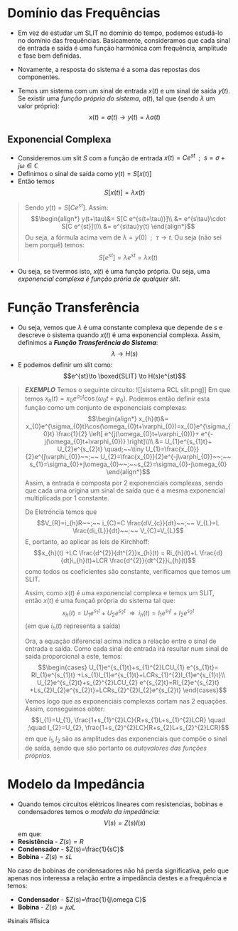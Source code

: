 # Domínio das Frequências
- Em vez de estudar um SLIT no domínio do tempo, podemos estudá-lo no domínio das frequências. Basicamente, consideramos que cada sinal de entrada e saída é uma função harmónica com frequência, amplitude e fase bem definidas.
- Novamente, a resposta do sistema é a soma das repostas dos componentes.

- Temos um sistema com um sinal de entrada $x(t)$ e um sinal de saída $y(t)$. Se existir uma *função própria do sistema*, $a(t)$, tal que (sendo $\lambda$ um valor próprio):
$$x(t)=a(t)\to y(t)=\lambda a(t)$$

## Exponencial Complexa
- Consideremos um slit $S$ com a função de entrada $x(t)=C e^{st}~~;~~s=\sigma+j\omega\in\mathbb{C}$
- Definimos o sinal de saída como $y(t)=S[x(t)]$
- Então temos $$S[x(t)]=\lambda x(t)$$
> Sendo $y(t)=S[C e^{st}]$. Assim: $$\begin{align*}
y(t+\tau)&= S[C e^{s(t+\tau)}]\\
&= e^{s\tau}\cdot S[C e^{st}]\\\\
&= e^{s\tau}y(t)
\end{align*}$$
> Ou seja, a fórmula acima vem de $\lambda=y(0)~~;~~\tau\to t$. Ou seja (não sei bem porquê) temos: $$S[e^{st}]=\lambda e^{st}=\lambda x(t)$$

- Ou seja, se tivermos isto, $x(t)$ é uma função própria. Ou seja, uma *exponencial complexa é função prória de qualquer slit*.

# Função Transferência
- Ou seja, vemos que $\lambda$ é uma constante complexa que depende de $s$ e descreve o sistema quando $x(t)$ é uma exponencial complexa. Assim, definimos a **_Função Transferência do Sistema_**: $$\lambda\to H(s)$$
- E podemos definir um slit como: $$e^{st}\to \boxed{SLIT} \to H(s)e^{st}$$

>__*EXEMPLO*__
>Temos o seguinte circuito:
>![[sistema RCL slit.png]]
>Em que temos $x_{h}(t)=x_{0}e^{\sigma_{0}t}\cos(\omega_{0}t+\varphi_{0})$. Podemos então definir esta função como um conjunto de exponenciais complexas: $$\begin{align*}
x_{h}(t)&= x_{0}e^{\sigma_{0}t}\cos(\omega_{0}t+\varphi_{0})=x_{0}e^{\sigma_{0}t} \frac{1}{2} \left[ e^{j(\omega_{0}t+\varphi_{0})}+ e^{-j(\omega_{0}t+\varphi_{0})} \right]\\\\
&= U_{1}e^{s_{1}t}+ U_{2}e^{s_{2}t} \quad;~~\tiny U_{1}=\frac{x_{0}}{2}e^{j\varphi_{0}}~~;~~ U_{2}=\frac{x_{0}}{2}e^{-j\varphi_{0}}~~;~~ s_{1}=\sigma_{0}+j\omega_{0}~~;~~s_{2}=\sigma_{0}-j\omega_{0}
\end{align*}$$
>Assim, a entrada é composta por 2 exponenciais complexas, sendo que cada uma origina um sinal de saída que é a mesma exponencial multiplicada por 1 constante.
>
>De Eletróncia temos que $$V_{R}=i_{h}R~~;~~ i_{C}=C \frac{dV_{c}}{dt}~~;~~ V_{L}=L \frac{di_{L}}{dt}~~;~~ V_{C}=V_{L}$$
>E, portanto, ao aplicar as leis de Kirchhoff: $$x_{h}(t) +LC \frac{d^{2}}{dt^{2}}x_{h}(t) = Ri_{h}(t)+L \frac{d}{dt}i_{h}(t)+LCR \frac{d^{2}}{dt^{2}}i_{h}(t)$$
>como todos os coeficientes são constante, verificamos que temos um SLIT.
>
>Assim, como $x(t)$ é uma exponencial complexa e temos um SLIT, então $x(t)$ é uma funçaõ própria do sistema tal que: $$x_{h}(t)=U_{1} e^{s_{1}t}+U_{2}e^{s_{2}t} ~~ \Longrightarrow ~~ i_{h}(t)=I_{1}e^{s_{1}t} + I_{2}e^{s_{2}t}$$(em que $i_{h}(t)$ representa a saída)
>
>Ora, a equação diferencial acima indica a relação entre o sinal de entrada e saída. Como cada sinal de entrada irá resultar num sinal de saída proporcional a este, temos: $$\begin{cases}
U_{1}e^{s_{1}t}+s_{1}^{2}LCU_{1} e^{s_{1}t}= RI_{1}e^{s_{1}t} +Ls_{1}I_{1}e^{s_{1}t}+LCRs_{1}^{2}I_{1}e^{s_{1}t}\\
U_{2}e^{s_{2}t}+s_{2}^{2}LCU_{2} e^{s_{2}t}=RI_{2}e^{s_{2}t} +Ls_{2}I_{2}e^{s_{2}t}+LCRs_{2}^{2}I_{2}e^{s_{2}t}
\end{cases}$$
> Vemos logo que as exponenciais complexas cortam nas 2 equações. Assim, conseguimos obter: $$I_{1}=U_{1}, \frac{1+s_{1}^{2}LC}{R+s_{1}L+s_{1}^{2}LCR} \quad ;\quad I_{2}=U_{2}, \frac{1+s_{2}^{2}LC}{R+s_{2}L+s_{2}^{2}LCR}$$
> em que $I_{1},I_{2}$ são as amplitudes das exponenciais que compõe o sinal de saída, sendo que são portanto os *autovalores das funções próprias*.

# Modelo da Impedância
- Quando temos circuitos elétricos lineares com resistencias, bobinas e condensadores temos o *modelo da impedância*:
$$V(s)=Z(s)I(s)$$
em que:
- **Resistência** - $Z(s)=R$
- **Condensador** - $Z(s)=\frac{1}{sC}$
- **Bobina** - $Z(s)=sL$

No caso de bobinas de condensadores não há perda significativa, pelo que apenas nos interessa a relação entre a impedância destes e a frequência e temos:
- **Condensador** - $Z(s)=\frac{1}{j\omega C}$
- **Bobina** - $Z(s)=j\omega L$

#sinais #fisica

